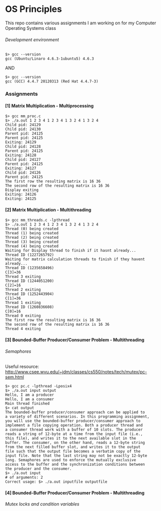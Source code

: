 # OS Principles

This repo contains various assignments I am working on for my Computer Operating Systems class

###### Development environment
	$> gcc --version
	gcc (Ubuntu/Linaro 4.6.3-1ubuntu5) 4.6.3

AND

	$> gcc --version
	gcc (GCC) 4.4.7 20120313 (Red Hat 4.4.7-3)

### Assignments


#### [1] Matrix Multiplication - Multiprocessing
	$> gcc mm_proc.c
	$> ./a.out 1 2 3 4 1 2 3 4 1 3 2 4 1 3 2 4
	Child pid: 24129
	Child pid: 24130
	Parent pid: 24125
	Parent pid: 24125
	Exiting: 24129
	Child pid: 24128
	Parent pid: 24125
	Exiting: 24128
	Child pid: 24127
	Parent pid: 24125
	Exiting: 24127
	Child pid: 24126
	Parent pid: 24125
	The first row the resulting matrix is 16 36
	The second row of the resulting matrix is 16 36
	Display exiting
	Exiting: 24126
	Exiting: 24125

#### [2] Matrix Multiplication - Multithreading
	$> gcc mm_threads.c -lpthread
	$> ./a.out 1 2 3 4 1 2 3 4 1 3 2 4 1 3 2 4
	Thread (0) being created
	Thread (1) being created
	Thread (2) being created
	Thread (3) being created
	Thread (4) being created
	Waiting for Display thread to finish if it hasnt already...
	Thread ID (1227265792)
	Waiting for matrix calculation threads to finish if they havent already...
	Thread ID (1235658496)
	C[3]=36
	Thread 3 exiting
	Thread ID (1244051200)
	C[2]=16
	Thread 2 exiting
	Thread ID (1252443904)
	C[1]=36
	Thread 1 exiting
	Thread ID (1260836608)
	C[0]=16
	Thread 0 exiting
	The first row the resulting matrix is 16 36
	The second row of the resulting matrix is 16 36
	Thread 4 exiting

#### [3] Bounded-Buffer Producer/Consumer Problem - Multithreading
###### Semaphores

Useful resource: http://www.csee.wvu.edu/~jdm/classes/cs550/notes/tech/mutex/pc-sem.html

	$> gcc pc.c -lpthread -Lposix4
	$> ./a.out input output
	Hello, I am a producer
	Hello, I am a consumer
	Main thread finished
	$> cat output
	The bounded-buffer producer/consumer approach can be applied to
	a variety of different scenarios. In this programming assignment,
	you will use the bounded-buffer producer/consumer approach to
	implement a file copying operation. Both a producer thread and
	a consumer thread work with a buffer of 10 slots. The producer
	reads a string of 12-byte at a time from the input file (i.e.,
	this file), and writes it to the next available slot in the
	buffer. The consumer, on the other hand, reads a 12-byte string
	from the next filled buffer slot, and writes it to the output
	file such that the output file becomes a verbatim copy of the
	input file. Note that the last string may not be exactly 12-byte
	long. Semaphores are used to enforce the mutually exclusive
	access to the buffer and the synchronization conditions between
	the producer and the consumer.
	$> ./a.out input
	# of arguments: 2
	Correct usage: $> ./a.out inputfile outputfile

#### [4] Bounded-Buffer Producer/Consumer Problem - Multithreading
###### Mutex locks and condition variables
